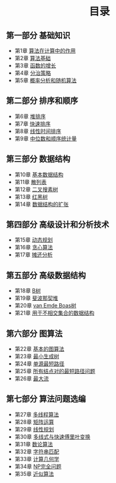 # <center>目录</center>
## 第一部分 基础知识
   - 第1章 [算法在计算中的作用](./ch1.md)
   - 第2章 [算法基础](./ch2.md)
   - 第3章 [函数的增长](./ch3.md)
   - 第4章 [分治策略](./ch4.md)
   - 第5章 [概率分析和随机算法](./ch5.md)

## 第二部分 排序和顺序
   - 第6章 [堆排序](./ch6.md)
   - 第7章 [快速排序](./ch7.md)
   - 第8章 [线性时间排序](./ch8.md)
   - 第9章 [中位数和顺序统计量](./ch9.md)

## 第三部分 数据结构
   - 第10章 [基本数据结构](./ch10.md)
   - 第11章 [散列表](./ch11.md)
   - 第12章 [二叉搜素树](./ch12.md)
   - 第13章 [红黑树](./ch13.md)
   - 第14章 [数据结构的扩张](./ch14.md)

## 第四部分 高级设计和分析技术
   - 第15章 [动态规划 ](./ch15.md)
   - 第16章 [贪心算法](./ch16.md)
   - 第17章 [摊还分析](./ch17.md)

## 第五部分 高级数据结构
   - 第18章 [B树](./ch18.md)
   - 第19章 [斐波那契堆](./ch19.md)
   - 第20章 [van Emde Boas树](./ch20.md)
   - 第21章 [用于不相交集合的数据结构](./ch21.md)

## 第六部分 图算法
   - 第22章 [基本的图算法](./ch22.md)
   - 第23章 [最小生成树](./ch23.md)
   - 第24章 [单源最短路径](./ch24.md)
   - 第25章 [所有结点对的最短路径问题](./ch25.md)
   - 第26章 [最大流](./ch26.md)

## 第七部分 算法问题选编
   - 第27章 [多线程算法](./ch27.md)
   - 第28章 [矩阵运算](./ch28.md)
   - 第29章 [线性规划](./ch29.md)
   - 第30章 [多线式与快速傅里叶变换](./ch30.md)
   - 第31章 [数论算法](./ch31.md)
   - 第32章 [字符串匹配](./ch32.md)
   - 第33章 [计算几何学](./ch33.md)
   - 第34章 [NP完全问题](./ch34.md)
   - 第35章 [近似算法](./ch35.md)